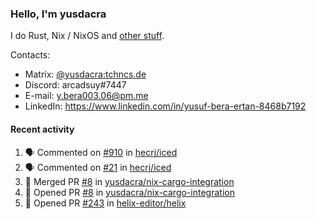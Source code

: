 ### Hello, I'm yusdacra

I do Rust, Nix / NixOS and [other stuff](https://yusdacra.gitlab.io/about).

Contacts:
- Matrix: [@yusdacra:tchncs.de](https://matrix.to/#/@yusdacra:tchncs.de)
- Discord: arcadsuy#7447
- E-mail: y.bera003.06@pm.me
- LinkedIn: https://www.linkedin.com/in/yusuf-bera-ertan-8468b7192

#### Recent activity

<!--START_SECTION:activity-->
1. 🗣 Commented on [#910](https://github.com/hecrj/iced/issues/910) in [hecrj/iced](https://github.com/hecrj/iced)
2. 🗣 Commented on [#21](https://github.com/hecrj/iced/issues/21) in [hecrj/iced](https://github.com/hecrj/iced)
3. 🎉 Merged PR [#8](https://github.com/yusdacra/nix-cargo-integration/pull/8) in [yusdacra/nix-cargo-integration](https://github.com/yusdacra/nix-cargo-integration)
4. 💪 Opened PR [#8](https://github.com/yusdacra/nix-cargo-integration/pull/8) in [yusdacra/nix-cargo-integration](https://github.com/yusdacra/nix-cargo-integration)
5. 💪 Opened PR [#243](https://github.com/helix-editor/helix/pull/243) in [helix-editor/helix](https://github.com/helix-editor/helix)
<!--END_SECTION:activity-->
